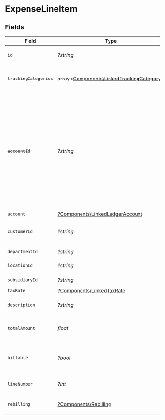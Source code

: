 # ExpenseLineItem


## Fields

| Field                                                                                                                                                                                                   | Type                                                                                                                                                                                                    | Required                                                                                                                                                                                                | Description                                                                                                                                                                                             | Example                                                                                                                                                                                                 |
| ------------------------------------------------------------------------------------------------------------------------------------------------------------------------------------------------------- | ------------------------------------------------------------------------------------------------------------------------------------------------------------------------------------------------------- | ------------------------------------------------------------------------------------------------------------------------------------------------------------------------------------------------------- | ------------------------------------------------------------------------------------------------------------------------------------------------------------------------------------------------------- | ------------------------------------------------------------------------------------------------------------------------------------------------------------------------------------------------------- |
| `id`                                                                                                                                                                                                    | *?string*                                                                                                                                                                                               | :heavy_minus_sign:                                                                                                                                                                                      | A unique identifier for an object.                                                                                                                                                                      | 12345                                                                                                                                                                                                   |
| `trackingCategories`                                                                                                                                                                                    | array<[Components\LinkedTrackingCategory](../../Models/Components/LinkedTrackingCategory.md)>                                                                                                           | :heavy_minus_sign:                                                                                                                                                                                      | A list of linked tracking categories.                                                                                                                                                                   |                                                                                                                                                                                                         |
| ~~`accountId`~~                                                                                                                                                                                         | *?string*                                                                                                                                                                                               | :heavy_minus_sign:                                                                                                                                                                                      | : warning: ** DEPRECATED **: This will be removed in a future release, please migrate away from it as soon as possible.<br/><br/>The unique identifier for the ledger account. Deprecated, use account instead. | 123456                                                                                                                                                                                                  |
| `account`                                                                                                                                                                                               | [?Components\LinkedLedgerAccount](../../Models/Components/LinkedLedgerAccount.md)                                                                                                                       | :heavy_minus_sign:                                                                                                                                                                                      | N/A                                                                                                                                                                                                     |                                                                                                                                                                                                         |
| `customerId`                                                                                                                                                                                            | *?string*                                                                                                                                                                                               | :heavy_minus_sign:                                                                                                                                                                                      | The ID of the customer this expense item is linked to.                                                                                                                                                  | 12345                                                                                                                                                                                                   |
| `departmentId`                                                                                                                                                                                          | *?string*                                                                                                                                                                                               | :heavy_minus_sign:                                                                                                                                                                                      | The ID of the department                                                                                                                                                                                | 12345                                                                                                                                                                                                   |
| `locationId`                                                                                                                                                                                            | *?string*                                                                                                                                                                                               | :heavy_minus_sign:                                                                                                                                                                                      | The ID of the location                                                                                                                                                                                  | 12345                                                                                                                                                                                                   |
| `subsidiaryId`                                                                                                                                                                                          | *?string*                                                                                                                                                                                               | :heavy_minus_sign:                                                                                                                                                                                      | The ID of the subsidiary                                                                                                                                                                                | 12345                                                                                                                                                                                                   |
| `taxRate`                                                                                                                                                                                               | [?Components\LinkedTaxRate](../../Models/Components/LinkedTaxRate.md)                                                                                                                                   | :heavy_minus_sign:                                                                                                                                                                                      | N/A                                                                                                                                                                                                     |                                                                                                                                                                                                         |
| `description`                                                                                                                                                                                           | *?string*                                                                                                                                                                                               | :heavy_minus_sign:                                                                                                                                                                                      | The expense line item description                                                                                                                                                                       | Travel US.                                                                                                                                                                                              |
| `totalAmount`                                                                                                                                                                                           | *float*                                                                                                                                                                                                 | :heavy_check_mark:                                                                                                                                                                                      | The total amount of the expense line item.                                                                                                                                                              | 275                                                                                                                                                                                                     |
| `billable`                                                                                                                                                                                              | *?bool*                                                                                                                                                                                                 | :heavy_minus_sign:                                                                                                                                                                                      | Boolean that indicates if the line item is billable or not.                                                                                                                                             | true                                                                                                                                                                                                    |
| `lineNumber`                                                                                                                                                                                            | *?int*                                                                                                                                                                                                  | :heavy_minus_sign:                                                                                                                                                                                      | Line number of the resource                                                                                                                                                                             | 1                                                                                                                                                                                                       |
| `rebilling`                                                                                                                                                                                             | [?Components\Rebilling](../../Models/Components/Rebilling.md)                                                                                                                                           | :heavy_minus_sign:                                                                                                                                                                                      | Rebilling metadata for this line item.                                                                                                                                                                  |                                                                                                                                                                                                         |